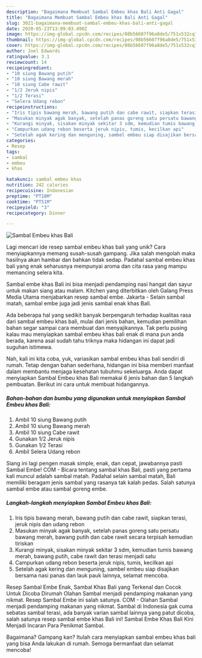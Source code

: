 ```yaml
---
description: "Bagaimana Membuat Sambal Embeu khas Bali Anti Gagal"
title: "Bagaimana Membuat Sambal Embeu khas Bali Anti Gagal"
slug: 3021-bagaimana-membuat-sambal-embeu-khas-bali-anti-gagal
date: 2020-05-23T13:09:03.490Z
image: https://img-global.cpcdn.com/recipes/08b56607f96a8de5/751x532cq70/sambal-embeu-khas-bali-foto-resep-utama.jpg
thumbnail: https://img-global.cpcdn.com/recipes/08b56607f96a8de5/751x532cq70/sambal-embeu-khas-bali-foto-resep-utama.jpg
cover: https://img-global.cpcdn.com/recipes/08b56607f96a8de5/751x532cq70/sambal-embeu-khas-bali-foto-resep-utama.jpg
author: Joel Edwards
ratingvalue: 3.1
reviewcount: 14
recipeingredient:
- "10 siung Bawang putih"
- "10 siung Bawang merah"
- "10 siung Cabe rawit"
- "1/2 Jeruk nipis"
- "1/2 Terasi"
- "Selera Udang rebon"
recipeinstructions:
- "Iris tipis bawang merah, bawang putih dan cabe rawit, siapkan terasi, jeruk nipis dan udang rebon"
- "Masukan minyak agak banyak, setelah panas goreng satu persatu bawang merah, bawang putih dan cabe rawit secara terpisah kemudian tiriskan"
- "Kurangi minyak, sisakan minyak sekitar 3 sdm, kemudian tumis bawang merah, bawang putih, cabe rawit dan terasi menjadi satu"
- "Campurkan udang rebon beserta jeruk nipis, tumis, kecilkan api"
- "Setelah agak kering dan menguning, sambel embeu siap disajikan bersama nasi panas dan lauk pauk lainnya, selamat mencoba."
categories:
- Resep
tags:
- sambal
- embeu
- khas

katakunci: sambal embeu khas 
nutrition: 242 calories
recipecuisine: Indonesian
preptime: "PT18M"
cooktime: "PT51M"
recipeyield: "3"
recipecategory: Dinner

---
```



![Sambal Embeu khas Bali](https://img-global.cpcdn.com/recipes/08b56607f96a8de5/751x532cq70/sambal-embeu-khas-bali-foto-resep-utama.jpg)

Lagi mencari ide resep sambal embeu khas bali yang unik? Cara menyiapkannya memang susah-susah gampang. Jika salah mengolah maka hasilnya akan hambar dan bahkan tidak sedap. Padahal sambal embeu khas bali yang enak seharusnya mempunyai aroma dan cita rasa yang mampu memancing selera kita.

Sambal embe khas Bali ini bisa menjadi pendamping nasi hangat dan sayur untuk makan siang atau malam. Kitchen yang diterbitkan oleh Galang Press Media Utama menjabarkan resep sambal embe. Jakarta - Selain sambal matah, sambal embe juga jadi jenis sambal enak khas Bali.

Ada beberapa hal yang sedikit banyak berpengaruh terhadap kualitas rasa dari sambal embeu khas bali, mulai dari jenis bahan, kemudian pemilihan bahan segar sampai cara membuat dan menyajikannya. Tak perlu pusing kalau mau menyiapkan sambal embeu khas bali enak di mana pun anda berada, karena asal sudah tahu triknya maka hidangan ini dapat jadi suguhan istimewa.


Nah, kali ini kita coba, yuk, variasikan sambal embeu khas bali sendiri di rumah. Tetap dengan bahan sederhana, hidangan ini bisa memberi manfaat dalam membantu menjaga kesehatan tubuhmu sekeluarga. Anda dapat menyiapkan Sambal Embeu khas Bali memakai 6 jenis bahan dan 5 langkah pembuatan. Berikut ini cara untuk membuat hidangannya.

<!--inarticleads1-->

##### Bahan-bahan dan bumbu yang digunakan untuk menyiapkan Sambal Embeu khas Bali:

1. Ambil 10 siung Bawang putih
1. Ambil 10 siung Bawang merah
1. Ambil 10 siung Cabe rawit
1. Gunakan 1/2 Jeruk nipis
1. Gunakan 1/2 Terasi
1. Ambil Selera Udang rebon


Siang ini lagi pengen masak simple, enak, dan cepat, jawabannya pasti Sambal Embe! COM - Bicara tentang sambal khas Bali, pasti yang pertama kali muncul adalah sambal matah. Padahal selain sambal matah, Bali memiliki beragam jenis sambal yang rasanya tak kalah pedas. Salah satunya sambal embe atau sambal goreng embe. 

<!--inarticleads2-->

##### Langkah-langkah menyiapkan Sambal Embeu khas Bali:

1. Iris tipis bawang merah, bawang putih dan cabe rawit, siapkan terasi, jeruk nipis dan udang rebon
1. Masukan minyak agak banyak, setelah panas goreng satu persatu bawang merah, bawang putih dan cabe rawit secara terpisah kemudian tiriskan
1. Kurangi minyak, sisakan minyak sekitar 3 sdm, kemudian tumis bawang merah, bawang putih, cabe rawit dan terasi menjadi satu
1. Campurkan udang rebon beserta jeruk nipis, tumis, kecilkan api
1. Setelah agak kering dan menguning, sambel embeu siap disajikan bersama nasi panas dan lauk pauk lainnya, selamat mencoba.


Resep Sambal Embe Enak, Sambal Khas Bali yang Terkenal dan Cocok Untuk Dicoba Dirumah Olahan Sambal menjadi pendamping makanan yang nikmat. Resep Sambal Embe ini salah satunya. COM - Olahan Sambal menjadi pendamping makanan yang nikmat. Sambal di Indonesia gak cuma sebatas sambal terasi, ada banyak varian sambal lainnya yang patut dicoba, salah satunya resep sambal embe khas Bali ini! Sambal Embe Khas Bali Kini Menjadi Incaran Para Penikmat Sambal. 

Bagaimana? Gampang kan? Itulah cara menyiapkan sambal embeu khas bali yang bisa Anda lakukan di rumah. Semoga bermanfaat dan selamat mencoba!
